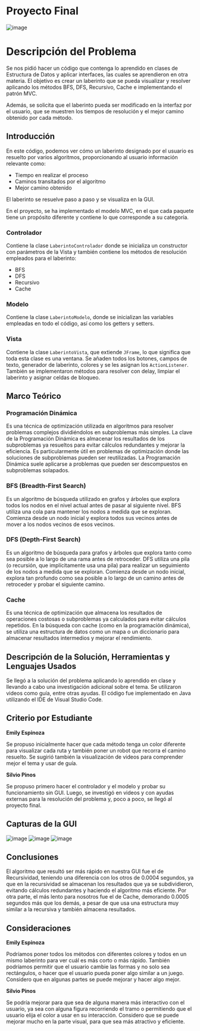 # Proyecto Final
![image](https://github.com/user-attachments/assets/b7911555-df7e-446c-a1e1-fa5542b0ca58)

# Descripción del Problema

Se nos pidió hacer un código que contenga lo aprendido en clases de Estructura de Datos y aplicar interfaces, las cuales se aprendieron en otra materia. El objetivo es crear un laberinto que se pueda visualizar y resolver aplicando los métodos BFS, DFS, Recursivo, Cache e implementando el patrón MVC. 

Además, se solicita que el laberinto pueda ser modificado en la interfaz por el usuario, que se muestren los tiempos de resolución y el mejor camino obtenido por cada método.

## Introducción

En este código, podemos ver cómo un laberinto designado por el usuario es resuelto por varios algoritmos, proporcionando al usuario información relevante como:
- Tiempo en realizar el proceso
- Caminos transitados por el algoritmo
- Mejor camino obtenido

El laberinto se resuelve paso a paso y se visualiza en la GUI.

En el proyecto, se ha implementado el modelo MVC, en el que cada paquete tiene un propósito diferente y contiene lo que corresponde a su categoría.

### Controlador

Contiene la clase `LaberintoControlador` donde se inicializa un constructor con parámetros de la Vista y también contiene los métodos de resolución empleados para el laberinto:
- BFS
- DFS
- Recursivo
- Cache

### Modelo

Contiene la clase `LaberintoModelo`, donde se inicializan las variables empleadas en todo el código, así como los getters y setters.

### Vista

Contiene la clase `LaberintoVista`, que extiende `JFrame`, lo que significa que toda esta clase es una ventana. Se añaden todos los botones, campos de texto, generador de laberinto, colores y se les asignan los `ActionListener`. También se implementaron métodos para resolver con delay, limpiar el laberinto y asignar celdas de bloqueo.

## Marco Teórico

### Programación Dinámica

Es una técnica de optimización utilizada en algoritmos para resolver problemas complejos dividiéndolos en subproblemas más simples. La clave de la Programación Dinámica es almacenar los resultados de los subproblemas ya resueltos para evitar cálculos redundantes y mejorar la eficiencia. Es particularmente útil en problemas de optimización donde las soluciones de subproblemas pueden ser reutilizadas. La Programación Dinámica suele aplicarse a problemas que pueden ser descompuestos en subproblemas solapados.

### BFS (Breadth-First Search)

Es un algoritmo de búsqueda utilizado en grafos y árboles que explora todos los nodos en el nivel actual antes de pasar al siguiente nivel. BFS utiliza una cola para mantener los nodos a medida que se exploran. Comienza desde un nodo inicial y explora todos sus vecinos antes de mover a los nodos vecinos de esos vecinos.

### DFS (Depth-First Search)

Es un algoritmo de búsqueda para grafos y árboles que explora tanto como sea posible a lo largo de una rama antes de retroceder. DFS utiliza una pila (o recursión, que implícitamente usa una pila) para realizar un seguimiento de los nodos a medida que se exploran. Comienza desde un nodo inicial, explora tan profundo como sea posible a lo largo de un camino antes de retroceder y probar el siguiente camino.

### Cache

Es una técnica de optimización que almacena los resultados de operaciones costosas o subproblemas ya calculados para evitar cálculos repetidos. En la búsqueda con cache (como en la programación dinámica), se utiliza una estructura de datos como un mapa o un diccionario para almacenar resultados intermedios y mejorar el rendimiento.

## Descripción de la Solución, Herramientas y Lenguajes Usados

Se llegó a la solución del problema aplicando lo aprendido en clase y llevando a cabo una investigación adicional sobre el tema. Se utilizaron videos como guía, entre otras ayudas. El código fue implementado en Java utilizando el IDE de Visual Studio Code.

## Criterio por Estudiante

**Emily Espinoza**

Se propuso inicialmente hacer que cada método tenga un color diferente para visualizar cada ruta y también poner un robot que recorra el camino resuelto. Se sugirió también la visualización de videos para comprender mejor el tema y usar de guía.

**Silvio Pinos**

Se propuso primero hacer el controlador y el modelo y probar su funcionamiento sin GUI. Luego, se investigó en videos y con ayudas externas para la resolución del problema y, poco a poco, se llegó al proyecto final.

## Capturas de la GUI

![image](https://github.com/user-attachments/assets/c05854e4-cf57-4511-9e2e-af490e12d18d)
![image](https://github.com/user-attachments/assets/5c5462e0-968c-40ff-879d-ec37c3b6c2b5)
![image](https://github.com/user-attachments/assets/2b571e48-cd2f-4996-bc9c-7874e9620c11)

## Conclusiones

El algoritmo que resultó ser más rápido en nuestra GUI fue el de Recursividad, teniendo una diferencia con los otros de 0.0004 segundos, ya que en la recursividad se almacenan los resultados que ya se subdividieron, evitando cálculos redundantes y haciendo el algoritmo más eficiente. Por otra parte, el más lento para nosotros fue el de Cache, demorando 0.0005 segundos más que los demás, a pesar de que usa una estructura muy similar a la recursiva y también almacena resultados.

## Consideraciones

**Emily Espinoza**

Podríamos poner todos los métodos con diferentes colores y todos en un mismo laberinto para ver cuál es más corto o más rápido. También podríamos permitir que el usuario cambie las formas y no solo sea rectángulos, o hacer que el usuario pueda poner algo similar a un juego. Considero que en algunas partes se puede mejorar y hacer algo mejor.

**Silvio Pinos**

Se podría mejorar para que sea de alguna manera más interactivo con el usuario, ya sea con alguna figura recorriendo el tramo o permitiendo que el usuario elija el color a usar en su interacción. Considero que se puede mejorar mucho en la parte visual, para que sea más atractivo y eficiente.


